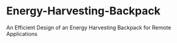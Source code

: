 # Energy-Harvesting-Backpack
An Efficient Design of an Energy Harvesting Backpack for Remote Applications
